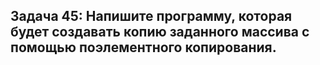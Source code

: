 ## Задача 45: Напишите программу, которая будет создавать копию заданного массива с помощью поэлементного копирования.
